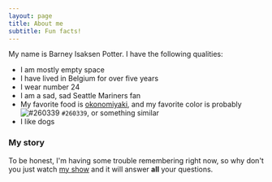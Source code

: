 ```yaml
---
layout: page
title: About me
subtitle: Fun facts!
---
```


My name is Barney Isaksen Potter. I have the following qualities:

- I am mostly empty space
- I have lived in Belgium for over five years
- I wear number 24
- I am a sad, sad Seattle Mariners fan
- My favorite food is [okonomiyaki](https://www.justonecookbook.com/okonomiyaki/), and my favorite color is probably ![#260339](https://via.placeholder.com/15/4c72a5/4c72a5.png) `#260339`, or something similar
- I like dogs

### My story

To be honest, I'm having some trouble remembering right now, so why don't you just watch [my show](https://en.wikipedia.org/wiki/Barney_%26_Friends) and it will answer **all** your questions.
